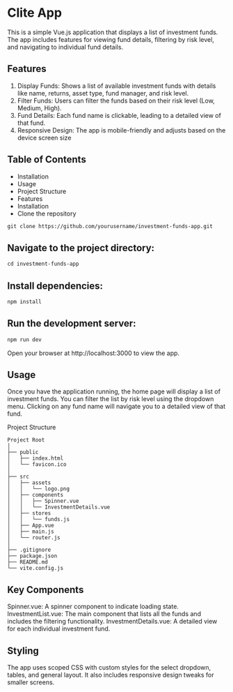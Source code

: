# Clite App

This is a simple Vue.js application that displays a list of investment funds. The app includes features for viewing fund details, filtering by risk level, and navigating to individual fund details.

## Features
1. Display Funds: Shows a list of available investment funds with details like name, returns, asset type, fund manager, and risk level.
2. Filter Funds: Users can filter the funds based on their risk level (Low, Medium, High).
3. Fund Details: Each fund name is clickable, leading to a detailed view of that fund.
4. Responsive Design: The app is mobile-friendly and adjusts based on the device screen size

## Table of Contents
- Installation
- Usage
- Project Structure
- Features
- Installation
- Clone the repository

```html
git clone https://github.com/yourusername/investment-funds-app.git
```

## Navigate to the project directory:
```html
cd investment-funds-app
```

## Install dependencies:
```html
npm install
```


## Run the development server:
```html
npm run dev
```


Open your browser at http://localhost:3000 to view the app.

## Usage
Once you have the application running, the home page will display a list of investment funds. You can filter the list by risk level using the dropdown menu. Clicking on any fund name will navigate you to a detailed view of that fund.

Project Structure
```
Project Root
│
├── public
│   ├── index.html
│   └── favicon.ico
│
├── src
│   ├── assets
│   │   └── logo.png
│   ├── components
│   │   ├── Spinner.vue
│   │   └── InvestmentDetails.vue
│   ├── stores
│   │   └── funds.js
│   ├── App.vue
│   ├── main.js
│   └── router.js
│
├── .gitignore
├── package.json
├── README.md
└── vite.config.js
```

## Key Components
Spinner.vue: A spinner component to indicate loading state.
InvestmentList.vue: The main component that lists all the funds and includes the filtering functionality.
InvestmentDetails.vue: A detailed view for each individual investment fund.


## Styling
The app uses scoped CSS with custom styles for the select dropdown, tables, and general layout. It also includes responsive design tweaks for smaller screens.



